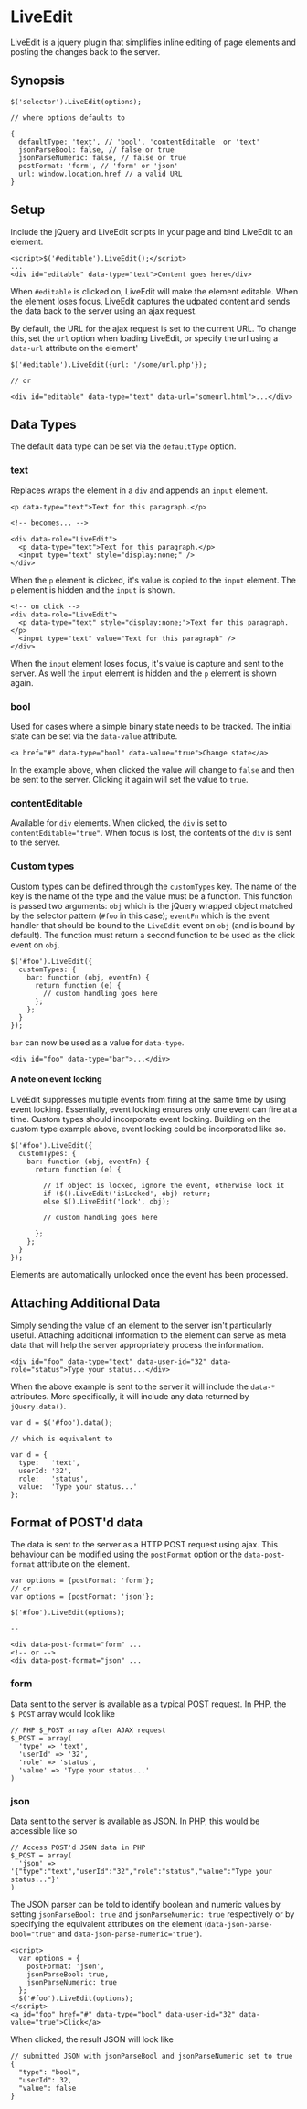 LiveEdit
========

LiveEdit is a jquery plugin that simplifies inline editing of page elements and posting the changes back to the server.

Synopsis
--------

    $('selector').LiveEdit(options);

    // where options defaults to

    {
      defaultType: 'text', // 'bool', 'contentEditable' or 'text'
      jsonParseBool: false, // false or true
      jsonParseNumeric: false, // false or true
      postFormat: 'form', // 'form' or 'json'
      url: window.location.href // a valid URL
    }
    
Setup
-----

Include the jQuery and LiveEdit scripts in your page and bind LiveEdit to an element.

    <script>$('#editable').LiveEdit();</script>
    ...
    <div id="editable" data-type="text">Content goes here</div>

When `#editable` is clicked on, LiveEdit will make the element editable. When the element loses focus, LiveEdit captures the udpated content and sends the data back to the server using an ajax request.

By default, the URL for the ajax request is set to the current URL. To change this, set the `url` option when loading LiveEdit, or specify the url using a `data-url` attribute on the element'

    $('#editable').LiveEdit({url: '/some/url.php'});

    // or

    <div id="editable" data-type="text" data-url="someurl.html">...</div>

Data Types
----------

The default data type can be set via the `defaultType` option.

### text

Replaces wraps the element in a `div` and appends an `input` element.

    <p data-type="text">Text for this paragraph.</p>

    <!-- becomes... -->

    <div data-role="LiveEdit">
      <p data-type="text">Text for this paragraph.</p>
      <input type="text" style="display:none;" />
    </div>

When the `p` element is clicked, it's value is copied to the `input` element. The `p` element is hidden and the `input` is shown.

    <!-- on click -->
    <div data-role="LiveEdit">
      <p data-type="text" style="display:none;">Text for this paragraph.</p>
      <input type="text" value="Text for this paragraph" />
    </div>

When the `input` element loses focus, it's value is capture and sent to the server. As well the `input` element is hidden and the `p` element is shown again.

### bool

Used for cases where a simple binary state needs to be tracked. The initial state can be set via the `data-value` attribute.

    <a href="#" data-type="bool" data-value="true">Change state</a>

In the example above, when clicked the value will change to `false` and then be sent to the server. Clicking it again will set the value to `true`.

### contentEditable

Available for `div` elements. When clicked, the `div` is set to `contentEditable="true"`. When focus is lost, the contents of the `div` is sent to the server.

### Custom types

Custom types can be defined through the `customTypes` key. The name of the key is the name of the type and the value must be a function. This function is passed two arguments: `obj` which is the jQuery wrapped object matched by the selector pattern (`#foo` in this case); `eventFn` which is the event handler that should be bound to the `LiveEdit` event on `obj` (and is bound by default). The function must return a second function to be used as the click event on `obj`.

    $('#foo').LiveEdit({
      customTypes: {
        bar: function (obj, eventFn) {
          return function (e) {
            // custom handling goes here
          };
        };
      }
    }); 

`bar` can now be used as a value for `data-type`.

    <div id="foo" data-type="bar">...</div>

#### A note on event locking

LiveEdit suppresses multiple events from firing at the same time by using event locking. Essentially, event locking ensures only one event can fire at a time. Custom types should incorporate event locking. Building on the custom type example above, event locking could be incorporated like so.

    $('#foo').LiveEdit({
      customTypes: {
        bar: function (obj, eventFn) {
          return function (e) {

            // if object is locked, ignore the event, otherwise lock it
            if ($().LiveEdit('isLocked', obj) return;
            else $().LiveEdit('lock', obj);

            // custom handling goes here

          };
        };
      }
    }); 

Elements are automatically unlocked once the event has been processed.

Attaching Additional Data
-------------------------

Simply sending the value of an element to the server isn't particularly useful. Attaching additional information to the element can serve as meta data that will help the server appropriately process the information.

    <div id="foo" data-type="text" data-user-id="32" data-role="status">Type your status...</div>

When the above example is sent to the server it will include the `data-*` attributes. More specifically, it will include any data returned by `jQuery.data()`.

    var d = $('#foo').data();

    // which is equivalent to

    var d = {
      type:   'text',
      userId: '32',
      role:   'status',
      value:  'Type your status...'
    };

Format of POST'd data
---------------------

The data is sent to the server as a HTTP POST request using ajax. This behaviour can be modified using the `postFormat` option or the `data-post-format` attribute on the element.

    var options = {postFormat: 'form'};
    // or
    var options = {postFormat: 'json'};

    $('#foo').LiveEdit(options);

    --

    <div data-post-format="form" ...
    <!-- or -->
    <div data-post-format="json" ...


### form

Data sent to the server is available as a typical POST request. In PHP, the `$_POST` array would look like

    // PHP $_POST array after AJAX request
    $_POST = array(
      'type' => 'text',
      'userId' => '32',
      'role' => 'status',
      'value' => 'Type your status...'
    )

### json

Data sent to the server is available as JSON. In PHP, this would be accessible like so

    // Access POST'd JSON data in PHP
    $_POST = array( 
      'json' => '{"type":"text","userId":"32","role":"status","value":"Type your status..."}'
    )

The JSON parser can be told to identify boolean and numeric values by setting `jsonParseBool: true` and `jsonParseNumeric: true` respectively or by specifying the equivalent attributes on the element (`data-json-parse-bool="true"` and `data-json-parse-numeric="true"`).

    <script>
      var options = {
        postFormat: 'json',
        jsonParseBool: true,
        jsonParseNumeric: true
      };
      $('#foo').LiveEdit(options);
    </script>
    <a id="foo" href="#" data-type="bool" data-user-id="32" data-value="true">Click</a>

When clicked, the result JSON will look like

    // submitted JSON with jsonParseBool and jsonParseNumeric set to true
    {
      "type": "bool",
      "userId": 32,
      "value": false
    }
